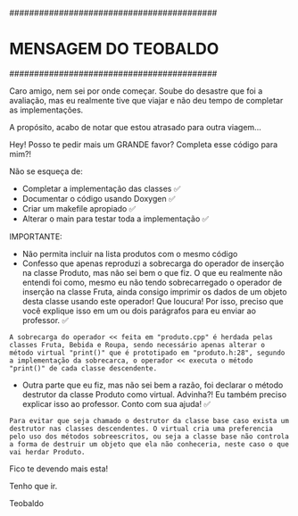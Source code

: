 ##########################################
# MENSAGEM DO TEOBALDO
##########################################

Caro amigo, nem sei por onde começar. Soube do desastre que foi a avaliação, mas eu realmente tive que viajar e não deu tempo de completar as implementações.

A propósito, acabo de notar que estou atrasado para outra viagem...

Hey! Posso te pedir mais um GRANDE favor? Completa esse código para mim?!

Não se esqueça de:
* Completar a implementação das classes :white_check_mark:
* Documentar o código usando Doxygen :white_check_mark:
* Criar um makefile apropiado :white_check_mark:
* Alterar o main para testar toda a implementação :white_check_mark:

IMPORTANTE:
* Não permita incluir na lista produtos com o mesmo código
* Confesso que apenas reproduzi a sobrecarga do operador de inserção na classe Produto, mas não sei bem o que fiz. O que eu realmente não entendi foi como, mesmo eu não tendo sobrecarregado o operador de inserção na classe Fruta, ainda consigo imprimir os dados de um objeto desta classe usando este operador! Que loucura! Por isso, preciso que você explique isso em um ou dois parágrafos para eu enviar ao professor. :white_check_mark:
```
A sobrecarga do operador << feita em "produto.cpp" é herdada pelas classes Fruta, Bebida e Roupa, sendo necessário apenas alterar o método virtual "print()" que é prototipado em "produto.h:28", segundo a implementação da sobrecarca, o operador << executa o método "print()" de cada classe descendente.
```
* Outra parte que eu fiz, mas não sei bem a razão, foi declarar o método destrutor da classe Produto como virtual. Advinha?! Eu também preciso explicar isso ao professor. Conto com sua ajuda! :white_check_mark:
```
Para evitar que seja chamado o destrutor da classe base caso exista um destrutor nas classes descendentes. O virtual cria uma preferencia pelo uso dos métodos sobreescritos, ou seja a classe base não controla a forma de destruir um objeto que ela não conheceria, neste caso o que vai herdar Produto.
```

Fico te devendo mais esta!

Tenho que ir.

Teobaldo
